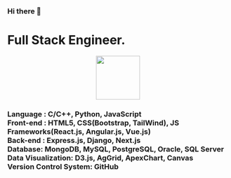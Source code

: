 <h3>Hi there 👋</h3>
<h1>Full Stack Engineer.</h1>

<div id="header" align="center">
  <img src="https://media.giphy.com/media/M9gbBd9nbDrOTu1Mqx/giphy.gif" width="100"/>
</div>

<h3>
  Language : C/C++, Python, JavaScript
  <br/>
  Front-end : HTML5, CSS(Bootstrap, TailWind), JS Frameworks(React.js, Angular.js, Vue.js)
  <br/>
  Back-end :  Express.js, Django, Next.js
  <br/>
  Database: MongoDB, MySQL, PostgreSQL, Oracle, SQL Server
  <br/>
  Data Visualization: D3.js, AgGrid, ApexChart, Canvas
  <br/>
  Version Control System: GitHub
</h3>

